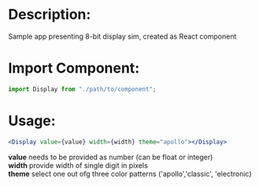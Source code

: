 # Description:

Sample app presenting 8-bit display sim, created as React component

# Import Component:

```jsx
import Display from "./path/to/component";
```

# Usage:

```jsx
<Display value={value} width={width} theme="apollo"></Display>
```

**value** needs to be provided as number (can be float or integer)\
**width** provide width of single digit in pixels\
**theme** select one out ofg three color patterns ('apollo','classic', 'electronic)
